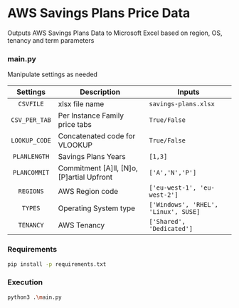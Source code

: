 # AWS Savings Plans Price Data
Outputs AWS Savings Plans Data to Microsoft Excel based on region, OS, tenancy and term parameters

### main.py
Manipulate settings as needed

| Settings | Description | Inputs |
| :----: | --- | --- |
| `CSVFILE` | xlsx file name | `savings-plans.xlsx` |
| `CSV_PER_TAB` | Per Instance Family price tabs | `True/False` |
| `LOOKUP_CODE` | Concatenated code for VLOOKUP | `True/False` |
| `PLANLENGTH` | Savings Plans Years | `[1,3]` |
| `PLANCOMMIT` | Commitment [A]ll, [N]o, [P]artial Upfront | `['A','N','P']` |
| `REGIONS` | AWS Region code | `['eu-west-1', 'eu-west-2']` |
| `TYPES` | Operating System type | `['Windows', 'RHEL', 'Linux', SUSE]` |
| `TENANCY` | AWS Tenancy | `['Shared', 'Dedicated']` |


### Requirements
```sh
pip install -p requirements.txt
```

### Execution 
```sh
python3 .\main.py
```
